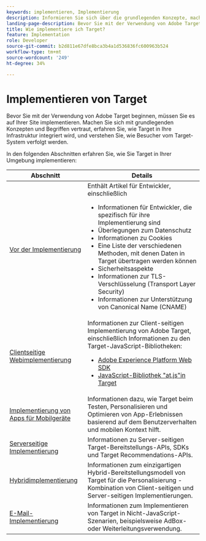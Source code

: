 ```yaml
---
keywords: implementieren, Implementierung
description: Informieren Sie sich über die grundlegenden Konzepte, machen Sie sich mit der Funktionsweise und der Integration von Target in Ihre Infrastruktur vertraut und erfahren Sie, wie Besucher nachverfolgt werden.
landing-page-description: Bevor Sie mit der Verwendung von Adobe Target beginnen, sollten Sie es auf Ihrer Site implementieren, sich mit einigen grundlegenden Konzepten und Begriffen vertraut machen und verstehen, wie Target funktioniert.
title: Wie implementiere ich Target?
feature: Implementation
role: Developer
source-git-commit: b2d811e67dfe8bca3b4a1d536836fc600963b524
workflow-type: tm+mt
source-wordcount: '249'
ht-degree: 34%

---
```


# Implementieren von Target

Bevor Sie mit der Verwendung von Adobe Target beginnen, müssen Sie es auf Ihrer Site implementieren. Machen Sie sich mit grundlegenden Konzepten und Begriffen vertraut, erfahren Sie, wie Target in Ihre Infrastruktur integriert wird, und verstehen Sie, wie Besucher vom Target-System verfolgt werden.

In den folgenden Abschnitten erfahren Sie, wie Sie Target in Ihrer Umgebung implementieren:

| Abschnitt | Details |
| --- | --- |
| [Vor der Implementierung](/help/dev/before-implement/) | Enthält Artikel für Entwickler, einschließlich<ul><li>Informationen für Entwickler, die spezifisch für ihre Implementierung sind</li><li>Überlegungen zum Datenschutz</li><li>Informationen zu Cookies</li><li>Eine Liste der verschiedenen Methoden, mit denen Daten in Target übertragen werden können</li><li>Sicherheitsaspekte</li><li>Informationen zur TLS-Verschlüsselung (Transport Layer Security)</li><li>Informationen zur Unterstützung von Canonical Name (CNAME)</li></ul> |
| [Clientseitige Webimplementierung](/help/dev/implement/client-side/overview.md) | Informationen zur Client-seitigen Implementierung von Adobe Target, einschließlich Informationen zu den Target-JavaScript-Bibliotheken:<ul><li>[Adobe Experience Platform Web SDK](/help/dev/implement/client-side/aep-web-sdk.md)</li><li>[JavaScript-Bibliothek &quot;at.js&quot;in Target](/help/dev/implement/client-side/atjs/how-atjs-works/how-atjs-works.md)</li></ul> |
| [Implementierung von Apps für Mobilgeräte](/help/dev/implement/mobile/) | Informationen dazu, wie Target beim Testen, Personalisieren und Optimieren von App-Erlebnissen basierend auf dem Benutzerverhalten und mobilen Kontext hilft. |
| [Serverseitige Implementierung](/help/dev/implement/server-side/server-side-overview.md) | Informationen zu Server-seitigen Target-Bereitstellungs-APIs, SDKs und Target Recommendations-APIs. |
| [Hybridimplementierung](/help/dev/implement/hybrid/) | Informationen zum einzigartigen Hybrid-Bereitstellungsmodell von Target für die Personalisierung - Kombination von Client-seitigen und Server-seitigen Implementierungen. |
| [E-Mail-Implementierung](/help/dev/implement/email/overview.md) | Informationen zum Implementieren von Target in Nicht-JavaScript-Szenarien, beispielsweise AdBox- oder Weiterleitungsverwendung. |
